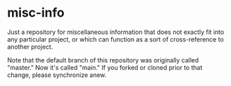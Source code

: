 # misc-info

Just a repository for miscellaneous information that does not exactly fit into 
any particular project, or which can function as a sort of cross-reference to 
another project.

Note that the default branch of this repository was originally called "master." 
Now it's called "main." If you forked or cloned prior to that change, please 
synchronize anew.
